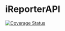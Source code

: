 # iReporterAPI


[![Coverage Status](https://coveralls.io/repos/github/asimwec/iReporterAPI/badge.svg)](https://coveralls.io/github/asimwec/iReporterAPI)
